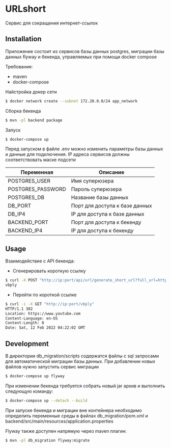 # URLshort
Сервис для сокращения интернет-ссылок

## Installation
Приложение состоит из сервисов базы данных postgres, миграции базы данных flyway и бекенда, управляемых при помощи docker compose

Требования:
- maven
- docker-compose

Найстройка докер сети
```sh
$ docker network create --subnet 172.20.0.0/24 app_network
```

Сборка бекенда

```sh
$ mvn -pl backend package
```
Запуск
```sh
$ docker-compose up
```

Перед запуском в файле .env можно изменить параметры базы данных и данные для подключения. 
IP адреса сервисов должны соответствовать маске подсети

| Переменная | Описание |
| ------ | ------ |
| POSTGRES_USER | Имя суперюзера |
| POSTGRES_PASSWORD | Пароль суперюзера |
| POSTGRES_DB | Название базы данных |
| DB_PORT | Порт для доступа к базе данных |
| DB_IP4 | IP для доступа к базе данных |
| BACKEND_PORT | Порт для доступа к бекенду |
| BACKEND_IP4 | IP для доступа к бекенду |


## Usage
Взаимодействие с API бекенда:
- Сгенерировать короткую ссылку
```sh
$ curl -X POST "http://ip:port/api/url/generate_short_url?full_url=https://www.youtube.com"
vbply
```
- Перейти по короткой ссылке
```sh
$ curl -i -X GET "http://ip:port/vbply"
HTTP/1.1 302 
Location: https://www.youtube.com
Content-Language: en-US
Content-Length: 0
Date: Sat, 12 Feb 2022 04:22:02 GMT
```
## Development
В директории db_migration/scripts содержатся файлы с sql запросами для автоматической миграции базы данных. При добавлении новых файлов нужно запустить сервис миграции
```sh
$ docker-compose up flyway
```
При изменении бекенда требуется собрать новый jar архив и выполнить следующую команду:
```sh
$ docker-compose up --detach --build
```
При запуске бекенда и миграции вне контейнера необходимо определить переменные среды в файлах db_migration/pom.xml и backend/src/main/resources/application.properties

Flyway также доступен напрямую через maven плагин:
```sh
$ mvn -pl db_migration flyway:migrate
```